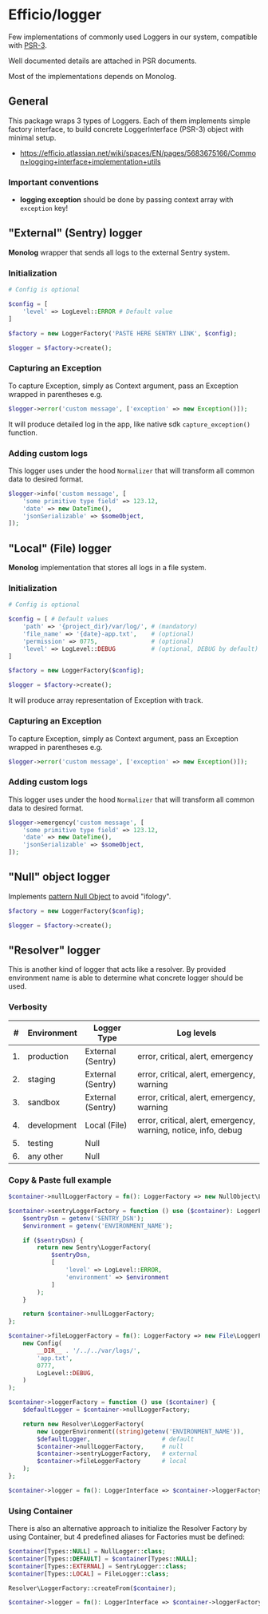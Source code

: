 # Efficio/logger

Few implementations of commonly used Loggers in our system, compatible with [PSR-3](https://www.php-fig.org/psr/psr-3/).

Well documented details are attached in PSR documents.

Most of the implementations depends on Monolog.

## General

This package wraps 3 types of Loggers. Each of them implements simple factory interface, to build concrete
LoggerInterface (PSR-3) object with minimal setup.

* https://efficio.atlassian.net/wiki/spaces/EN/pages/5683675166/Common+logging+interface+implementation+utils

### Important conventions
- **logging exception** should be done by passing context array with `exception` key!

## "External" (Sentry) logger
**Monolog** wrapper that sends all logs to the external Sentry system.

### Initialization

```php
# Config is optional

$config = [
    'level' => LogLevel::ERROR # Default value
]

$factory = new LoggerFactory('PASTE HERE SENTRY LINK', $config);

$logger = $factory->create();
```

### Capturing an Exception
To capture Exception, simply as Context argument, pass an Exception wrapped in parentheses e.g.

```php
$logger->error('custom message', ['exception' => new Exception()]);
```

It will produce detailed log in the app, like native sdk `capture_exception()` function.

### Adding custom logs
This logger uses under the hood `Normalizer` that will transform all common data to desired format.

```php
$logger->info('custom message', [
    'some primitive type field' => 123.12,
    'date' => new DateTime(),
    'jsonSerializable' => $someObject,
]);
```

## "Local" (File) logger
**Monolog** implementation that stores all logs in a file system.

### Initialization

```php
# Config is optional

$config = [ # Default values
    'path' => '{project_dir}/var/log/', # (mandatory)
    'file_name' => '{date}-app.txt',    # (optional)
    'permission' => 0775,               # (optional)
    'level' => LogLevel::DEBUG          # (optional, DEBUG by default)
]

$factory = new LoggerFactory($config);

$logger = $factory->create();
```

It will produce array representation of Exception with track.

### Capturing an Exception
To capture Exception, simply as Context argument, pass an Exception wrapped in parentheses e.g.

```php
$logger->error('custom message', ['exception' => new Exception()]);
```

### Adding custom logs
This logger uses under the hood `Normalizer` that will transform all common data to desired format.

```php
$logger->emergency('custom message', [
    'some primitive type field' => 123.12,
    'date' => new DateTime(),
    'jsonSerializable' => $someObject,
]);
```

## "Null" object logger
Implements [pattern Null Object](https://sourcemaking.com/design_patterns/null_object) to avoid "ifology".

```php
$factory = new LoggerFactory($config);

$logger = $factory->create();
```

## "Resolver" logger
This is another kind of logger that acts like a resolver. By provided environment name is able to
determine what concrete logger should be used.

### Verbosity

| #  | Environment | Logger Type       | Log levels                                                      |
|----|-------------|-------------------|-----------------------------------------------------------------|
| 1. | production  | External (Sentry) | error, critical, alert, emergency                               |
| 2. | staging     | External (Sentry) | error, critical, alert, emergency, warning                      |
| 3. | sandbox     | External (Sentry) | error, critical, alert, emergency, warning                      |
| 4. | development | Local (File)      | error, critical, alert, emergency, warning, notice, info, debug |
| 5. | testing     | Null              |                                                                 |
| 6. | any other   | Null              |                                                                 |

### Copy & Paste full example

```php
$container->nullLoggerFactory = fn(): LoggerFactory => new NullObject\LoggerFactory();

$container->sentryLoggerFactory = function () use ($container): LoggerFactory {
    $sentryDsn = getenv('SENTRY_DSN');
    $environment = getenv('ENVIRONMENT_NAME');

    if ($sentryDsn) {
        return new Sentry\LoggerFactory(
            $sentryDsn,
            [
                'level' => LogLevel::ERROR,
                'environment' => $environment
            ]
        );
    }

    return $container->nullLoggerFactory;
};

$container->fileLoggerFactory = fn(): LoggerFactory => new File\LoggerFactory(
    new Config(
        __DIR__ . '/../../var/logs/',
        'app.txt',
        0777,
        LogLevel::DEBUG,
    )
);

$container->loggerFactory = function () use ($container) {
    $defaultLogger = $container->nullLoggerFactory;

    return new Resolver\LoggerFactory(
        new LoggerEnvironment((string)getenv('ENVIRONMENT_NAME')),
        $defaultLogger,                    # default 
        $container->nullLoggerFactory,     # null 
        $container->sentryLoggerFactory,   # external 
        $container->fileLoggerFactory      # local
    );
};

$container->logger = fn(): LoggerInterface => $container->loggerFactory->create();
```

### Using Container
There is also an alternative approach to initialize the Resolver Factory by using Container, but 4 predefined 
aliases for Factories must be defined:

```php
$container[Types::NULL] = NullLogger::class;
$container[Types::DEFAULT] = $container[Types::NULL];
$container[Types::EXTERNAL] = SentryLogger::class;
$container[Types::LOCAL] = FileLogger::class;

Resolver\LoggerFactory::createFrom($container);

$container->logger = fn(): LoggerInterface => $container->loggerFactory->create();
```
